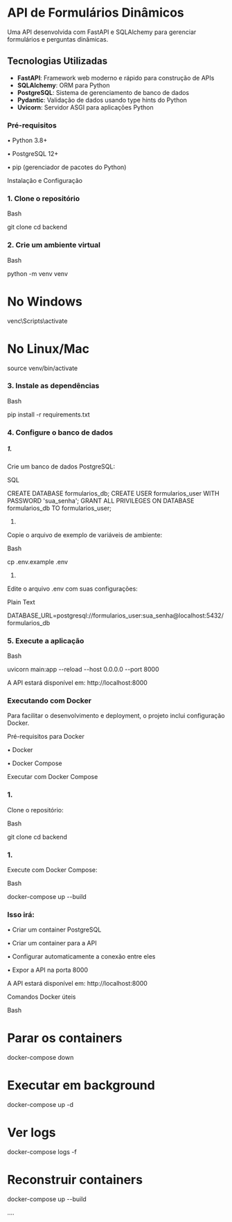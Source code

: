 # API de Formulários Dinâmicos

Uma API desenvolvida com FastAPI e SQLAlchemy para gerenciar formulários e perguntas dinâmicas.

## Tecnologias Utilizadas

- **FastAPI**: Framework web moderno e rápido para construção de APIs
- **SQLAlchemy**: ORM para Python
- **PostgreSQL**: Sistema de gerenciamento de banco de dados
- **Pydantic**: Validação de dados usando type hints do Python
- **Uvicorn**: Servidor ASGI para aplicações Python


### Pré-requisitos

•
Python 3.8+

•
PostgreSQL 12+

•
pip (gerenciador de pacotes do Python)

Instalação e Configuração

### 1. Clone o repositório

Bash


git clone <url-do-repositorio>
cd backend


### 2. Crie um ambiente virtual

Bash


python -m venv venv

# No Windows
venc\Scripts\activate

# No Linux/Mac
source venv/bin/activate


### 3. Instale as dependências

Bash


pip install -r requirements.txt


### 4. Configure o banco de dados

##### 1.
Crie um banco de dados PostgreSQL:

SQL


CREATE DATABASE formularios_db;
CREATE USER formularios_user WITH PASSWORD \'sua_senha\';
GRANT ALL PRIVILEGES ON DATABASE formularios_db TO formularios_user;


1.
Copie o arquivo de exemplo de variáveis de ambiente:

Bash


cp .env.example .env


1.
Edite o arquivo .env com suas configurações:

Plain Text


DATABASE_URL=postgresql://formularios_user:sua_senha@localhost:5432/formularios_db


### 5. Execute a aplicação

Bash


uvicorn main:app --reload --host 0.0.0.0 --port 8000


A API estará disponível em: http://localhost:8000


### Executando com Docker

Para facilitar o desenvolvimento e deployment, o projeto inclui configuração Docker.

Pré-requisitos para Docker

•
Docker

•
Docker Compose

Executar com Docker Compose

### 1.
Clone o repositório:

Bash


git clone <url-do-repositorio>
cd backend


### 1.
Execute com Docker Compose:

Bash


docker-compose up --build


### Isso irá:

•
Criar um container PostgreSQL

•
Criar um container para a API

•
Configurar automaticamente a conexão entre eles

•
Expor a API na porta 8000

A API estará disponível em: http://localhost:8000

Comandos Docker úteis

Bash


# Parar os containers
docker-compose down

# Executar em background
docker-compose up -d

# Ver logs
docker-compose logs -f

# Reconstruir containers
docker-compose up --build





....


